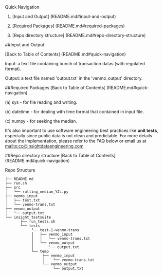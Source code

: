 Quick Navigation

1. [Input and Output] (README.md#input-and-output)

2. [Required Packages] (README.md#required-packages)

3. [Repo directory structure] (README.md#repo-directory-structure)

##Input and Output

[Back to Table of Contents] (README.md#quick-navigation)

Input: a text file containing bunch of transaction datas (with regulated format). 

Output: a text file named 'output.txt' in the 'venmo_output' directory.

##Required Packages
[Back to Table of Contents] (README.md#quick-navigation)

(a) sys - for file reading and writing.

(b) datetime - for dealing with time format that contained in input file.

(c) numpy - for seeking the median.

It's also important to use software engineering best practices like **unit tests**, especially since public data is not clean and predictable. For more details about the implementation, please refer to the FAQ below or email us at <mailto:cc@insightdataengineering.com>

##Repo directory structure
[Back to Table of Contents] (README.md#quick-navigation)

Repo Structure

	├── README.md 
	├── run.sh
	├── src
	│  	└── rolling_median_YJL.py
	├── venmo_input
	│   ├── test.txt
    │   └── venmo-trans.txt
	├── venmo_output
	│   └── output.txt
	└── insight_testsuite
	 	   ├── run_tests.sh
		   └── tests
	        	└── test-1-venmo-trans
        		│   ├── venmo_input
        		│   │   └── venmo-trans.txt
        		│   └── venmo_output
        		│       └── output.txt
        		└── temp
            		 ├── venmo_input
            		 │	  └── venmo-trans.txt
            		 └── venmo_output
            			  └── output.txt
